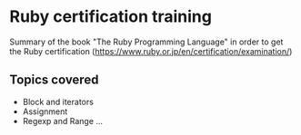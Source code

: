 # Ruby certification training
Summary of the book "The Ruby Programming Language" in order to get the Ruby certification (https://www.ruby.or.jp/en/certification/examination/)

## Topics covered

- Block and iterators
- Assignment
- Regexp and Range
...
